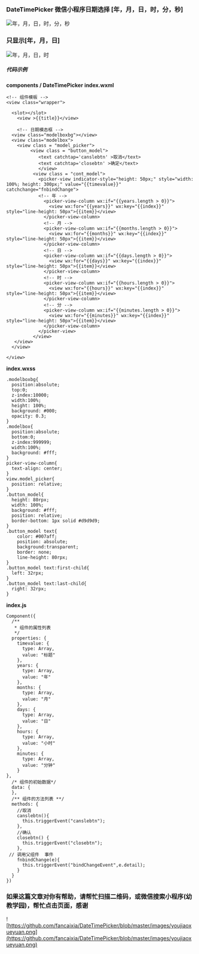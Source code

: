### DateTimePicker  微信小程序日期选择 [年，月，日，时，分，秒]
![年，月，日，时，分，秒](https://github.com/fancaixia/DateTimePicker/blob/master/pic/001.PNG)
### 只显示[年，月，日]
![年，月，日，时](https://github.com/fancaixia/DateTimePicker/blob/master/pic/002.png)

##### 代码示例
**components / DateTimePicker**
**index.wxml**
```
<!-- 组件模板 -->
<view class="wrapper">

  <slot></slot>
    <view >{{title}}</view>

    <!-- 日期模态框 -->
  <view class="modelboxbg"></view>
  <view class="modelbox">
    <view class = "model_picker">
         <view class = "button_model">
            <text catchtap='canslebtn' >取消</text>
            <text catchtap='closebtn' >确定</text>
            </view>
          <view class = "cont_model">
            <picker-view indicator-style="height: 50px;" style="width: 100%; height: 300px;" value="{{timevalue}}" catchchange="fnbindChange">
            <!-- 年 -->
              <picker-view-column wx:if="{{years.length > 0}}">
                <view wx:for="{{years}}" wx:key="{{index}}" style="line-height: 50px">{{item}}</view>
              </picker-view-column>
              <!-- 月 -->
              <picker-view-column wx:if="{{months.length > 0}}">
                <view wx:for="{{months}}" wx:key="{{index}}" style="line-height: 50px">{{item}}</view>
              </picker-view-column>
              <!-- 日 -->
              <picker-view-column wx:if="{{days.length > 0}}">
                <view wx:for="{{days}}" wx:key="{{index}}" style="line-height: 50px">{{item}}</view>
              </picker-view-column>
              <!-- 时 -->
              <picker-view-column wx:if="{{hours.length > 0}}">
                <view wx:for="{{hours}}" wx:key="{{index}}" style="line-height: 50px">{{item}}</view>
              </picker-view-column>
              <!-- 分 -->
              <picker-view-column wx:if="{{minutes.length > 0}}">
                <view wx:for="{{minutes}}" wx:key="{{index}}" style="line-height: 50px">{{item}}</view>
              </picker-view-column>
            </picker-view>
          </view>
   </view>  
  </view>

</view>
```
**index.wxss**
```
.modelboxbg{
  position:absolute;
  top:0;
  z-index:10000;
  width:100%;
  height: 100%;
  background: #000;
  opacity: 0.3;
}
.modelbox{
  position:absolute;
  bottom:0;
  z-index:999999;
  width:100%;
  background: #fff;
}
picker-view-column{
  text-align: center;
}
view.model_picker{
  position: relative;
}
.button_model{
  height: 80rpx;
  width: 100%;
  background: #fff;
  position: relative;
  border-bottom: 1px solid #d9d9d9;
}
.button_model text{
    color: #007aff;
    position: absolute;
    background:transparent;
    border: none;
    line-height: 80rpx;
}
.button_model text:first-child{
  left: 32rpx;
}
.button_model text:last-child{
  right: 32rpx;
}
```
**index.js**
```
Component({
  /**
   * 组件的属性列表
   */
  properties: {
    timevalue: {
      type: Array,
      value: "标题"
    },
    years: {
      type: Array,
      value: "年"
    },
    months: {
      type: Array,
      value: "月"
    },
    days: {
      type: Array,
      value: "日"
    },
    hours: {
      type: Array,
      value: "小时"
    },
    minutes: {
      type: Array,
      value: "分钟"
    }
},
  /* 组件的初始数据*/
  data: {
  },
  /** 组件的方法列表 **/
  methods: {
    //取消
    canslebtn(){
      this.triggerEvent("canslebtn");
    },
    //确认
    closebtn() {
      this.triggerEvent("closebtn");
    },
 // 调用父组件  事件
    fnbindChange(e){
      this.triggerEvent("bindChangeEvent",e.detail);
    }
  }
})

```

### 如果这篇文章对你有帮助，请帮忙扫描二维码，或微信搜索小程序(幼教学园)，帮忙点击页面，感谢
![https://github.com/fancaixia/DateTimePicker/blob/master/images/youjiaoxueyuan.png](https://github.com/fancaixia/DateTimePicker/blob/master/images/youjiaoxueyuan.png)


